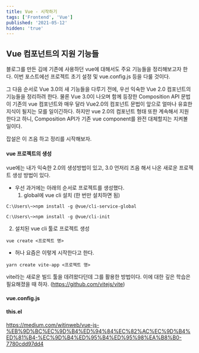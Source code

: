 ```yaml
---
title: Vue - 시작하기
tags: ['Frontend', 'Vue']
published: '2021-05-12'
hidden: 'true'
---
```

## Vue 컴포넌트의 지원 기능들
블로그를 만든 김에 기존에 사용하던 vue에 대해서도 주요 기능들을 정리해보고자 한다. 이번 포스트에선 프로젝트 초기 설정 및 vue.config.js 등을 다룰 것이다.

그 다음 순서로 Vue 3.0의 새 기능들을 다루기 전에, 우선 익숙한 Vue 2.0 컴포넌트의 기능들을 정리하려 한다. 물론 Vue 3.0이 나오며 함께 등장한 Composition API 문법이 기존의 vue 컴포넌트와 매우 달라 Vue2.0의 컴포넌트 문법이 앞으로 얼마나 유효한 지식이 될지는 모를 일이긴하다. 하지만 vue 2.0의 컴포넌트 형태 또한 계속해서 지원한다고 하니, Composition API가 기존 vue component를 완전 대체할지는 지켜볼 일이다.

 잡설은 이 즈음 하고 정리를 시작해보자.

#### vue 프로젝트의 생성
vue에는 내가 익숙한 2.0의 생성방법이 있고, 3.0 언저리 즈음 해서 나온 새로운 프로젝트 생성 방법이 있다.
+ 우선 과거에는 아래의 순서로 프로젝트를 생성했다.
  1. global에 vue cli 설치 (한 번만 설치하면 됨)
```
C:\Users\~>npm install -g @vue/cli-service-global

C:\Users\~>npm install -g @vue/cli-init
```
  2. 설치된 vue cli 툴로 프로젝트 생성
```
vue create <프로젝트 명>
```
+ 허나 요즘은 이렇게 시작한다고 한다.
```
yarn create vite-app <프로젝트 명>
```
vite라는 새로운 빌드 툴을 데려왔다던데 그를 활용한 방법이다. 이에 대한 깊은 학습은 필요해졌을 때 하자. (https://github.com/vitejs/vite)

#### vue.config.js

#### this.el
https://medium.com/witinweb/vue-js-%EB%9D%BC%EC%9D%B4%ED%94%84%EC%82%AC%EC%9D%B4%ED%81%B4-%EC%9D%B4%ED%95%B4%ED%95%98%EA%B8%B0-7780cdd97dd4
